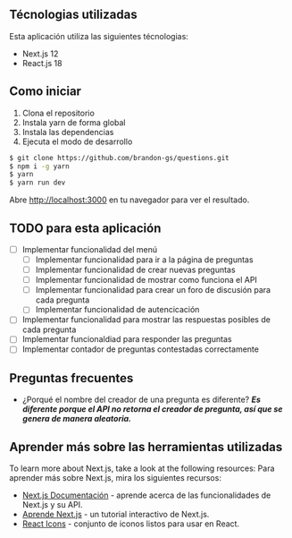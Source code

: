 ## Técnologias utilizadas

Esta aplicación utiliza las siguientes técnologias:

- Next.js 12
- React.js 18

## Como iniciar

1. Clona el repositorio
2. Instala yarn de forma global
3. Instala las dependencias
4. Ejecuta el modo de desarrollo

```bash
$ git clone https://github.com/brandon-gs/questions.git
$ npm i -g yarn
$ yarn
$ yarn run dev
```

Abre [http://localhost:3000](http://localhost:3000) en tu navegador para ver el resultado.

## TODO para esta aplicación

- [ ] Implementar funcionalidad del menú
  - [ ] Implementar funcionalidad para ir a la página de preguntas
  - [ ] Implementar funcionalidad de crear nuevas preguntas
  - [ ] Implementar funcionalidad de mostrar como funciona el API
  - [ ] Implementar funcionalidad para crear un foro de discusión para cada pregunta
  - [ ] Implementar funcionalidad de autencicación
- [ ] Implementar funcionalidad para mostrar las respuestas posibles de cada pregunta
- [ ] Implementar funcionaldiad para responder las preguntas
- [ ] Implementar contador de preguntas contestadas correctamente

## Preguntas frecuentes

- ¿Porqué el nombre del creador de una pregunta es diferente?
  **_Es diferente porque el API no retorna el creador de pregunta, así que se genera de manera aleatoria._**

## Aprender más sobre las herramientas utilizadas

To learn more about Next.js, take a look at the following resources:
Para aprender más sobre Next.js, mira los siguientes recursos:

- [Next.js Documentación](https://nextjs.org/docs) - aprende acerca de las funcionalidades de Next.js y su API.
- [Aprende Next.js](https://nextjs.org/learn) - un tutorial interactivo de Next.js.
- [React Icons](https://react-icons.github.io/react-icons) - conjunto de iconos listos para usar en React.

